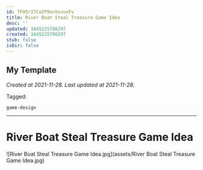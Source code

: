 ```yaml
---
id: TFH5rI7CoIP9onVsvuxFv
title: River Boat Steal Treasure Game Idea
desc: ''
updated: 1645225706297
created: 1645225706297
stub: false
isDir: false
---
```

My Template
---

_Created at 2021-11-28._
_Last updated at 2021-11-28._



Tagged: 
```
game-design
```


---

# River Boat Steal Treasure Game Idea


![River Boat Steal Treasure Game Idea.jpg](assets/River Boat Steal Treasure Game Idea.jpg)


